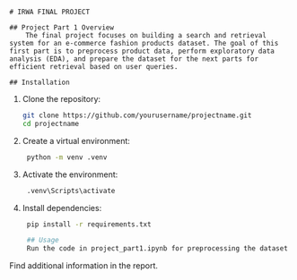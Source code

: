     # IRWA FINAL PROJECT

    ## Project Part 1 Overview
        The final project focuses on building a search and retrieval system for an e-commerce fashion products dataset. The goal of this first part is to preprocess product data, perform exploratory data analysis (EDA), and prepare the dataset for the next parts for efficient retrieval based on user queries.

    ## Installation
1. Clone the repository:  
   ```bash
   git clone https://github.com/yourusername/projectname.git
   cd projectname

2. Create a virtual environment:
   ```bash
    python -m venv .venv

3. Activate the environment:
   ```bash
    .venv\Scripts\activate

4. Install dependencies:
   ```bash
    pip install -r requirements.txt

    ## Usage
    Run the code in project_part1.ipynb for preprocessing the dataset and performing the exploratory data analysis.


Find additional information in the report.